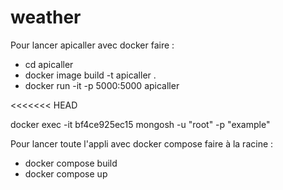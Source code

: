 # weather

Pour lancer apicaller avec docker faire :

- cd apicaller
- docker image build -t apicaller .
- docker run -it -p 5000:5000 apicaller

<<<<<<< HEAD

docker exec -it bf4ce925ec15 mongosh -u "root" -p "example"


Pour lancer toute l'appli avec docker compose faire à la racine :

- docker compose build
- docker compose up
